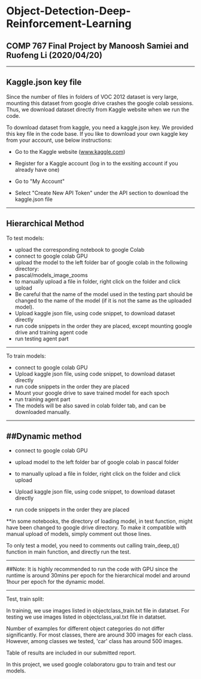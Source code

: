# Object-Detection-Deep-Reinforcement-Learning

COMP 767 Final Project by Manoosh Samiei and Ruofeng Li (2020/04/20)
---------------------------------------------------------------------------------

---------------------------------------------------------------------------------
Kaggle.json key file
---------------------------------------------------------------------------------

Since the number of files in folders of VOC 2012 dataset is very large, mounting this dataset from google drive crashes the google colab sessions. Thus, we download dataset directly from Kaggle website when we run the code. 

To download dataset from kaggle, you need a kaggle.json key. We provided this key file in the code base. If you like to download your own kaggle key from your account, use below instructions:

- Go to the Kaggle website (www.kaggle.com)

- Register for a Kaggle account (log in to the exsiting account if you already have one)

- Go to "My Account"

- Select "Create New API Token" under the API section to download the kaggle.json file

---------------------------------------------------------------------------------
Hierarchical Method
---------------------------------------------------------------------------------
To test models:

- upload the corresponding notebook to google Colab
- connect to google colab GPU
- upload the model to the left folder bar of google colab in the following directory: 
- pascal/models_image_zooms 
- to manually upload a file in folder, right click on the folder and click upload
- Be careful that the name of the model used in the testing part should be changed to the name of the model (if it is not the same as the uploaded model). 
- Upload kaggle json file, using code snippet, to download dataset directly
- run code snippets in the order they are placed, except mounting google drive and training agent code
- run testing agent part
---------------------------------------------------------------------------------
To train models:

- connect to google colab GPU
- Upload kaggle json file, using code snippet, to download dataset directly
- run code snippets in the order they are placed
- Mount your google drive to save trained model for each spoch
- run training agent part
- The models will be also saved in colab folder tab, and can be downloaded manually.

---------------------------------------------------------------------------------
##Dynamic method
---------------------------------------------------------------------------------

- connect to google colab GPU

- upload model to the left folder bar of google colab in pascal folder
- to manually upload a file in folder, right click on the folder and click upload
- Upload kaggle json file, using code snippet, to download dataset directly
- run code snippets in the order they are placed

**in some notebooks, the directory of loading model, in test function, might have been changed to google drive directory. To make it compatible with manual upload of models, simply comment out those lines.

To only test a model, you need to comments out calling train_deep_q() function in main function, and directly run the test.

---------------------------------------------------------------------------------
##Note: It is highly recommended to run the code with GPU since the runtime is around 30mins per epoch for the hierarchical model and around 1hour per epoch for the dynamic model.

---------------------------------------------------------------------------------
Test, train split:
 
In training, we use images listed in objectclass_train.txt file in datatset. For testing we use images listed in objectclass_val.txt file in datatset. 


Number of examples for different object categories do not differ significantly. For most classes, there are around 300 images for each class. However, among classes we tested, 'car' class has around 500 images. 

Table of results are included in our submitted report.

In this project, we used google colaboratoru gpu to train and test our models.
